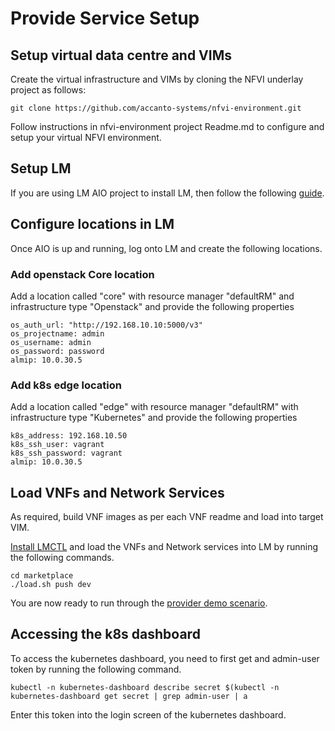 # Provide Service Setup

## Setup virtual data centre and VIMs

Create the virtual infrastructure and VIMs by cloning the NFVI underlay project as follows:

```
git clone https://github.com/accanto-systems/nfvi-environment.git
```

Follow instructions in nfvi-environment project Readme.md to configure and setup your virtual NFVI environment. 

## Setup LM

If you are using LM AIO project to install LM, then follow the following [guide](/docs/install-AIO.md).

## Configure locations in LM

Once AIO is up and running, log onto LM and create the following locations. 

### Add openstack Core location

Add a location called "core" with resource manager "defaultRM" and infrastructure type "Openstack" and provide the following properties

```
os_auth_url: "http://192.168.10.10:5000/v3"
os_projectname: admin
os_username: admin
os_password: password
almip: 10.0.30.5
```

### Add k8s edge location

Add a location called "edge" with resource manager "defaultRM" with infrastructure type "Kubernetes" and provide the following properties

```
k8s_address: 192.168.10.50
k8s_ssh_user: vagrant
k8s_ssh_password: vagrant 
almip: 10.0.30.5
```

## Load VNFs and Network Services

As required, build VNF images as per each VNF readme and load into target VIM.

[Install LMCTL](/docs/install-lmctl.md) and load the VNFs and Network services into LM by running the following commands. 

```
cd marketplace
./load.sh push dev
```

You are now ready to run through the [provider demo scenario](/docs/provider-demo.md).

## Accessing the k8s dashboard

To access the kubernetes dashboard, you need to first get and admin-user token by running the following command. 

```
kubectl -n kubernetes-dashboard describe secret $(kubectl -n kubernetes-dashboard get secret | grep admin-user | a
```

Enter this token into the login screen of the kubernetes dashboard. 